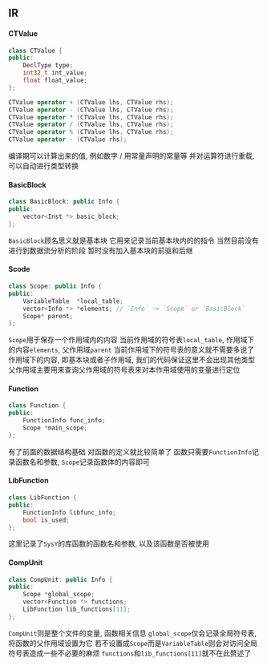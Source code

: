 ## IR

#### CTValue
```cpp
class CTValue {
public:
    DeclType type;
    int32_t int_value;
    float float_value;
};

CTValue operator + (CTValue lhs, CTValue rhs);
CTValue operator - (CTValue lhs, CTValue rhs);
CTValue operator * (CTValue lhs, CTValue rhs);
CTValue operator / (CTValue lhs, CTValue rhs);
CTValue operator % (CTValue lhs, CTValue rhs);
CTValue operator - (CTValue rhs);
```
编译期可以计算出来的值, 例如数字 / 用常量声明的常量等
并对运算符进行重载, 可以自动进行类型转换

#### BasicBlock
```cpp
class BasicBlock: public Info {
public:
    vector<Inst *> basic_block; 
};
```
`BasicBlock`顾名思义就是基本块
它用来记录当前基本块内的的指令
当然目前没有进行到数据流分析的阶段
暂时没有加入基本块的前驱和后继

#### Scode
```cpp
class Scope: public Info {
public:
    VariableTable  *local_table;
    vector<Info *> *elements; // `Info` -> `Scope` or `BasicBlock`
    Scope* parent;
};
```
``Scope``用于保存一个作用域内的内容
当前作用域的符号表`local_table`, 作用域下的内容`elements`, 父作用域`parent`
当前作用域下的符号表的意义就不需要多说了
作用域下的内容, 即基本块或者子作用域, 我们的代码保证这里不会出现其他类型
父作用域主要用来查询父作用域的符号表来对本作用域使用的变量进行定位

#### Function
```cpp
class Function {
public:
    FunctionInfo func_info;
    Scope *main_scope;
};
```
有了前面的数据结构基础
对函数的定义就比较简单了
函数只需要`FunctionInfo`记录函数名和参数, `Scope`记录函数体的内容即可

#### LibFunction
```cpp
class LibFunction {
public:
    FunctionInfo libfunc_info;
    bool is_used;
};
```
这里记录了`SysY`的库函数的函数名和参数, 以及该函数是否被使用

#### CompUnit
```cpp
class CompUnit: public Info {
public:
    Scope *global_scope;
    vector<Function *> functions;
    LibFunction lib_functions[11];
};
```
`CompUnit`则是整个文件的变量, 函数相关信息
`global_scope`仅会记录全局符号表, 将函数的父作用域设置为它
若不设置成`Scope`而是`VariableTable`则会对访问全局符号表造成一些不必要的麻烦
`functions`和`lib_functions[11]`就不在此赘述了
